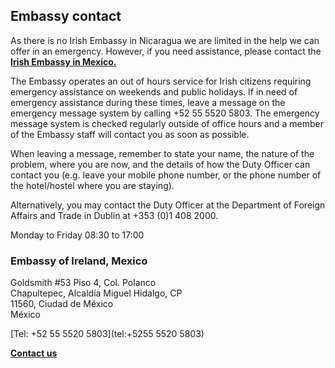 ## Embassy contact

As there is no Irish Embassy in Nicaragua we are limited in the help we can offer in an emergency. However, if you need assistance, please contact the [**Irish Embassy in Mexico.**](https://www.ireland.ie/en/mexico/mexicocity/)

The Embassy operates an out of hours service for Irish citizens requiring emergency assistance on weekends and public holidays. If in need of emergency assistance during these times, leave a message on the emergency message system by calling +52 55 5520 5803. The emergency message system is checked regularly outside of office hours and a member of the Embassy staff will contact you as soon as possible.

When leaving a message, remember to state your name, the nature of the problem, where you are now, and the details of how the Duty Officer can contact you (e.g. leave your mobile phone number, or the phone number of the hotel/hostel where you are staying).

Alternatively, you may contact the Duty Officer at the Department of Foreign Affairs and Trade in Dublin at +353 (0)1 408 2000.

Monday to Friday 08:30 to 17:00

### Embassy of Ireland, Mexico

Goldsmith #53 Piso 4, Col. Polanco   
Chapultepec, Alcaldía Miguel Hidalgo, CP   
11560, Ciudad de México   
México

[Tel: +52 55 5520 5803](tel:+5255 5520 5803)

[**Contact us**](/en/mexico/mexicocity/contact/)